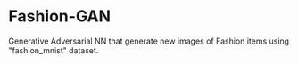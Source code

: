 # Fashion-GAN
Generative Adversarial NN that generate new images of Fashion items using "fashion_mnist" dataset.
